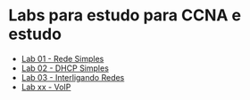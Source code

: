 # Labs para estudo para CCNA e estudo

- [Lab 01 - Rede Simples]()
- [Lab 02 - DHCP Simples](https://github.com/Tetzdesen/Estudo-Redes/tree/main/Cisco/lab-02)
- [Lab 03 - Interligando Redes](https://github.com/Tetzdesen/Estudo-Redes/tree/main/Cisco/lab-01)
- [Lab xx - VoIP]()
